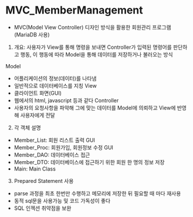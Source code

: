 # MVC_MemberManagement

- MVC(Model View Controller) 디자인 방식을 활용한 회원관리 프로그램(MariaDB 사용)

1. 개요: 사용자가 View를 통해 명령을 보내면 Controller가 입력된 명령어를 판단하고 행동, 이 행동에 따라
Model을 통해 데이터를 저장하거나 불러오는 방식

Model
- 어플리케이션의 정보(데이터)를 나타냄
- 일반적으로 데이터베이스를 지칭
View
- 클라이언트 화면(GUI)
- 웹에서의 html, javascript 등과 같다
Controller
- 사용자의 요청사항을 파악해 그에 맞는 데이터를 Model에 의뢰하고 View에 반영해 사용자에게 전달

2. 각 객체 설명
- Member_List: 회원 리스트 출력 GUI
- Member_Proc: 회원가입, 회원정보 수정 GUI
- Member_DAO: 데이터베이스 접근
- Member_DTO: 데이터베이스에 접근하기 위한 회원 한 명의 정보 저장
- Main: Main Class

3. Prepared Statement 사용
- parse 과정을 최초 한번만 수행하고 메모리에 저장한 뒤 필요할 때 마다 재사용
- 동적 sql문을 사용가능 및 코드 가독성이 좋다
- SQL 인젝션 취약점을 보완
